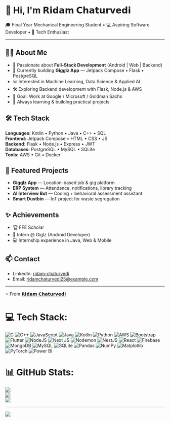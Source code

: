 # 👋 Hi, I'm 𝗥𝗶𝗱𝗮𝗺 𝗖𝗵𝗮𝘁𝘂𝗿𝘃𝗲𝗱𝗶

🎓 Final Year Mechanical Engineering Student • 💻 Aspiring Software Developer • 🚀 Tech Enthusiast

---

## 👨‍💻 About Me
- 🔧 Passionate about **Full-Stack Development** (Android | Web | Backend)  
- 📱 Currently building **Gigglz App** — Jetpack Compose • Flask • PostgreSQL  
- 📊 Interested in Machine Learning, Data Science & Applied AI  
- 🛠️ Exploring Backend development with Flask, Node.js & AWS  
- 🎯 Goal: Work at Google / Microsoft / Goldman Sachs  
- 🌱 Always learning & building practical projects

## 🛠️ Tech Stack
**Languages:** Kotlin • Python • Java • C++ • SQL  
**Frontend:** Jetpack Compose • HTML • CSS • JS  
**Backend:** Flask • Node.js • Express • JWT  
**Databases:** PostgreSQL • MySQL • SQLite  
**Tools:** AWS • Git • Docker

## 📌 Featured Projects
- **Gigglz App** — Location-based job & gig platform  
- **ERP System** — Attendance, notifications, library tracking  
- **AI Interview Bot** — Coding + behavioral assessment assistant  
- **Smart Dustbin** — IoT project for waste segregation

## ✨ Achievements
- 🏆 FFE Scholar  
- 💼 Intern @ Giglz (Android Developer)  
- 💻 Internship experience in Java, Web & Mobile

## 📫 Contact
- LinkedIn: [ridam-chaturvedi](https://www.linkedin.com/in/ridam-chaturvedi)  
- Email: ridamchaturvedi25@example.com

---

⭐️ From [𝗥𝗶𝗱𝗮𝗺 𝗖𝗵𝗮𝘁𝘂𝗿𝘃𝗲𝗱𝗶](https://github.com/RidamChaturvedi)




# 💻 Tech Stack:
![C](https://img.shields.io/badge/c-%2300599C.svg?style=for-the-badge&logo=c&logoColor=white) ![C++](https://img.shields.io/badge/c++-%2300599C.svg?style=for-the-badge&logo=c%2B%2B&logoColor=white) ![JavaScript](https://img.shields.io/badge/javascript-%23323330.svg?style=for-the-badge&logo=javascript&logoColor=%23F7DF1E) ![Java](https://img.shields.io/badge/java-%23ED8B00.svg?style=for-the-badge&logo=openjdk&logoColor=white) ![Kotlin](https://img.shields.io/badge/kotlin-%237F52FF.svg?style=for-the-badge&logo=kotlin&logoColor=white) ![Python](https://img.shields.io/badge/python-3670A0?style=for-the-badge&logo=python&logoColor=ffdd54) ![AWS](https://img.shields.io/badge/AWS-%23FF9900.svg?style=for-the-badge&logo=amazon-aws&logoColor=white) ![Bootstrap](https://img.shields.io/badge/bootstrap-%238511FA.svg?style=for-the-badge&logo=bootstrap&logoColor=white) ![Flutter](https://img.shields.io/badge/Flutter-%2302569B.svg?style=for-the-badge&logo=Flutter&logoColor=white) ![NodeJS](https://img.shields.io/badge/node.js-6DA55F?style=for-the-badge&logo=node.js&logoColor=white) ![Next JS](https://img.shields.io/badge/Next-black?style=for-the-badge&logo=next.js&logoColor=white) ![Nodemon](https://img.shields.io/badge/NODEMON-%23323330.svg?style=for-the-badge&logo=nodemon&logoColor=%BBDEAD) ![NestJS](https://img.shields.io/badge/nestjs-%23E0234E.svg?style=for-the-badge&logo=nestjs&logoColor=white) ![React](https://img.shields.io/badge/react-%2320232a.svg?style=for-the-badge&logo=react&logoColor=%2361DAFB) ![Firebase](https://img.shields.io/badge/firebase-a08021?style=for-the-badge&logo=firebase&logoColor=ffcd34) ![MongoDB](https://img.shields.io/badge/MongoDB-%234ea94b.svg?style=for-the-badge&logo=mongodb&logoColor=white) ![MySQL](https://img.shields.io/badge/mysql-4479A1.svg?style=for-the-badge&logo=mysql&logoColor=white) ![SQLite](https://img.shields.io/badge/sqlite-%2307405e.svg?style=for-the-badge&logo=sqlite&logoColor=white) ![Pandas](https://img.shields.io/badge/pandas-%23150458.svg?style=for-the-badge&logo=pandas&logoColor=white) ![NumPy](https://img.shields.io/badge/numpy-%23013243.svg?style=for-the-badge&logo=numpy&logoColor=white) ![Matplotlib](https://img.shields.io/badge/Matplotlib-%23ffffff.svg?style=for-the-badge&logo=Matplotlib&logoColor=black) ![PyTorch](https://img.shields.io/badge/PyTorch-%23EE4C2C.svg?style=for-the-badge&logo=PyTorch&logoColor=white) ![Power Bi](https://img.shields.io/badge/power_bi-F2C811?style=for-the-badge&logo=powerbi&logoColor=black)
# 📊 GitHub Stats:
![](https://github-readme-stats.vercel.app/api?username=RidamChaturvedi&theme=aura&hide_border=false&include_all_commits=false&count_private=false)<br/>
![](https://nirzak-streak-stats.vercel.app/?user=RidamChaturvedi&theme=aura&hide_border=false)<br/>
![](https://github-readme-stats.vercel.app/api/top-langs/?username=RidamChaturvedi&theme=aura&hide_border=false&include_all_commits=false&count_private=false&layout=compact)

---
[![](https://visitcount.itsvg.in/api?id=RidamChaturvedi&icon=0&color=0)](https://visitcount.itsvg.in)

<!-- Proudly created with GPRM ( https://gprm.itsvg.in ) -->
